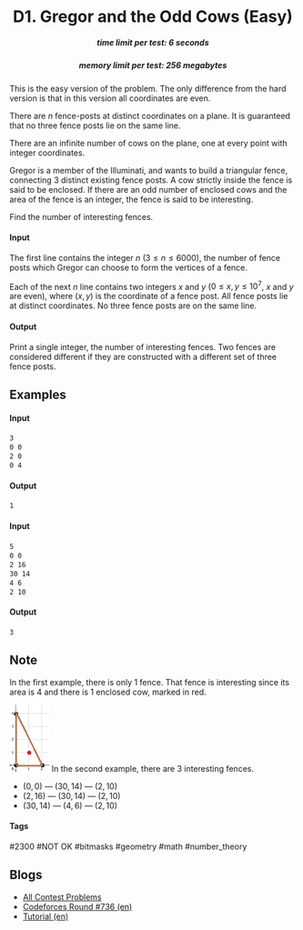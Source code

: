 <h1 style='text-align: center;'> D1. Gregor and the Odd Cows (Easy)</h1>

<h5 style='text-align: center;'>time limit per test: 6 seconds</h5>
<h5 style='text-align: center;'>memory limit per test: 256 megabytes</h5>

This is the easy version of the problem. The only difference from the hard version is that in this version all coordinates are even.

There are $n$ fence-posts at distinct coordinates on a plane. It is guaranteed that no three fence posts lie on the same line.

There are an infinite number of cows on the plane, one at every point with integer coordinates.

Gregor is a member of the Illuminati, and wants to build a triangular fence, connecting $3$ distinct existing fence posts. A cow strictly inside the fence is said to be enclosed. If there are an odd number of enclosed cows and the area of the fence is an integer, the fence is said to be interesting.

Find the number of interesting fences.

#### Input

The first line contains the integer $n$ ($3 \le n \le 6000$), the number of fence posts which Gregor can choose to form the vertices of a fence.

Each of the next $n$ line contains two integers $x$ and $y$ ($0 \le x,y \le 10^7$, $x$ and $y$ are even), where $(x,y)$ is the coordinate of a fence post. All fence posts lie at distinct coordinates. No three fence posts are on the same line.

#### Output

Print a single integer, the number of interesting fences. Two fences are considered different if they are constructed with a different set of three fence posts.

## Examples

#### Input


```text
3
0 0
2 0
0 4
```
#### Output


```text
1
```
#### Input


```text
5
0 0
2 16
30 14
4 6
2 10
```
#### Output


```text
3
```
## Note

In the first example, there is only $1$ fence. That fence is interesting since its area is $4$ and there is $1$ enclosed cow, marked in red.

 ![](images/9e3ef13118f82e89c5ddcd89348c8703ec6ea5bf.png) In the second example, there are $3$ interesting fences. 

* $(0,0)$ — $(30,14)$ — $(2,10)$
* $(2,16)$ — $(30,14)$ — $(2,10)$
* $(30,14)$ — $(4,6)$ — $(2,10)$


#### Tags 

#2300 #NOT OK #bitmasks #geometry #math #number_theory 

## Blogs
- [All Contest Problems](../Codeforces_Round_736_(Div._1).md)
- [Codeforces Round #736 (en)](../blogs/Codeforces_Round_736_(en).md)
- [Tutorial (en)](../blogs/Tutorial_(en).md)
